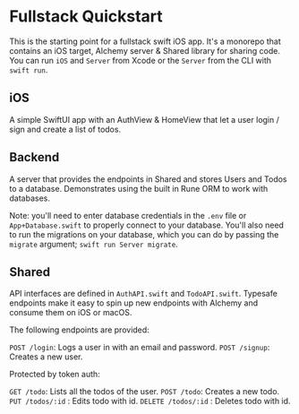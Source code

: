 # Fullstack Quickstart

This is the starting point for a fullstack swift iOS app. It's a monorepo that contains an iOS target, Alchemy server & Shared library for sharing code. You can run `iOS` and `Server` from Xcode or the `Server` from the CLI with `swift run`.

## iOS

A simple SwiftUI app with an AuthView & HomeView that let a user login / sign and create a list of todos.

## Backend

A server that provides the endpoints in Shared and stores Users and Todos to a database. Demonstrates using the built in Rune ORM to work with databases.

Note: you'll need to enter database credentials in the `.env` file or `App+Database.swift` to properly connect to your database. You'll also need to run the migrations on your database, which you can do by passing the `migrate` argument; `swift run Server migrate`.

## Shared

API interfaces are defined in `AuthAPI.swift` and `TodoAPI.swift`. Typesafe endpoints make it easy to spin up new endpoints with Alchemy and consume them on iOS or macOS.

The following endpoints are provided:

`POST /login`: Logs a user in with an email and password.
`POST /signup`: Creates a new user.

Protected by token auth:

`GET /todo`: Lists all the todos of the user.
`POST /todo`: Creates a new todo.
`PUT /todos/:id` : Edits todo with id.
`DELETE /todos/:id` : Deletes todo with id.
